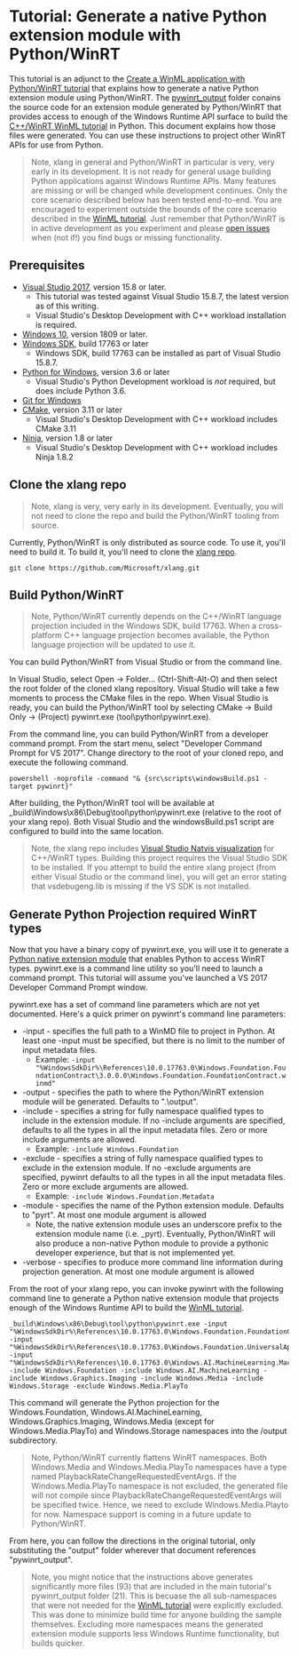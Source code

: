 # Tutorial: Generate a native Python extension module with Python/WinRT

This tutorial is an adjunct to the [Create a WinML application with Python/WinRT tutorial](readme.md) that explains how to generate a native Python extension module using Python/WinRT. The [pywinrt_output](/pywinrt_output) folder conains the source code for an extension module generated by Python/WinRT that provides access to enough of the Windows Runtime API surface to build the [C++/WinRT WinML tutorial](https://docs.microsoft.com/en-us/windows/ai/get-started-desktop) in Python. This document explains how those files were generated. You can use these instructions to project other WinRT APIs for use from Python.

> Note, xlang in general and Python/WinRT in particular is very, very early in its development. It is not ready for general usage building Python applications against Windows Runtime APIs. Many features are missing or will be changed while development continues. Only the core scenario described below has been tested end-to-end. You are encouraged to experiment outside the bounds of the core scenario described in the [WinML tutorial](readme.md). Just remember that Python/WinRT is in active development as you experiment and please [open issues](https://github.com/Microsoft/xlang/issues) when (not if!) you find bugs or missing functionality.

## Prerequisites

* [Visual Studio 2017](https://developer.microsoft.com/windows/downloads), version 15.8 or later.
  * This tutorial was tested against Visual Studio 15.8.7, the latest version as of this writing.
  * Visual Studio's Desktop Development with C++ workload installation is required.
* [Windows 10](https://developer.microsoft.com/windows/downloads), version 1809 or later.
* [Windows SDK](https://www.microsoft.com/software-download/windowsinsiderpreviewSDK), build 17763 or later
  * Windows SDK, build 17763 can be installed as part of Visual Studio 15.8.7.
* [Python for Windows](https://www.python.org), version 3.6 or later
  * Visual Studio's Python Development workload is _not_ required, but does include Python 3.6.
* [Git for Windows](https://gitforwindows.org/)
* [CMake](https://cmake.org/), version 3.11 or later
  * Visual Studio's Desktop Development with C++ workload includes CMake 3.11
* [Ninja](https://ninja-build.org/), version 1.8 or later
  * Visual Studio's Desktop Development with C++ workload includes Ninja 1.8.2

## Clone the xlang repo

> Note, xlang is very, very early in its development. Eventually, you will not need to clone the repo and build the Python/WinRT tooling from source.

Currently, Python/WinRT is only distributed as source code. To use it, you'll need to build it. To build it, you'll need to clone the [xlang repo](https://github.com/Microsoft/xlang).

``` shell
git clone https://github.com/Microsoft/xlang.git
```

## Build Python/WinRT

> Note, Python/WinRT currently depends on the C++/WinRT language projection included in the Windows SDK, build 17763. When a cross-platform C++ language projection becomes available,  the Python language projection will be updated to use it.

You can build Python/WinRT from Visual Studio or from the command line.

In Visual Studio, select Open -> Folder... (Ctrl-Shift-Alt-O) and then select the root folder of the cloned xlang repository. Visual Studio will take a few moments to process the CMake files in the repo. When Visual Studio is ready, you can build the Python/WinRT tool by selecting CMake -> Build Only -> (Project) pywinrt.exe (tool\python\pywinrt.exe).

From the command line, you can build Python/WinRT from a developer command prompt. From the start menu, select "Developer Command Prompt for VS 2017". Change directory to the root of your cloned repo, and execute the following command.

``` shell
powershell -noprofile -command "& {src\scripts\windowsBuild.ps1 -target pywinrt}"
```

After building, the Python/WinRT tool will be available at  _build\Windows\x86\Debug\tool\python\pywinrt.exe (relative to the root of your xlang repo). Both Visual Studio and the windowsBuild.ps1 script are configured to build into the same location.

> Note, the xlang repo includes [Visual Studio Natvis visualization](https://docs.microsoft.com/en-us/visualstudio/debugger/create-custom-views-of-native-objects) for C++/WinRT types. Building this project requires the Visual Studio SDK to be installed. If you attempt to build the entire xlang project (from either Visual Studio or the command line), you will get an error stating that vsdebugeng.lib is missing if the VS SDK is not installed.

## Generate Python Projection required WinRT types

Now that you have a binary copy of pywinrt.exe, you will use it to generate a [Python native extension module](https://docs.python.org/3/extending/extending.html) that enables Python to access WinRT types. pywinrt.exe is a command line utility so you'll need to launch a command prompt. This tutorial will assume you've launched a VS 2017 Developer Command Prompt window.

pywinrt.exe has a set of command line parameters which are not yet documented. Here's a quick primer on pywinrt's command line parameters:

* -input - specifies the full path to a WinMD file to project in Python. At least one -input must be specified, but there is no limit to the number of input metadata files.
  * Example: `-input "%WindowsSdkDir%\References\10.0.17763.0\Windows.Foundation.FoundationContract\3.0.0.0\Windows.Foundation.FoundationContract.winmd"`
* -output - specifies the path to where the Python/WinRT extension module will be generated. Defaults to ".\output".
* -include - specifies a string for fully namespace qualified types to include in the extension module. If no -include arguments are specified, defaults to all the types in all the input metadata files. Zero or more include arguments are allowed.
  * Example: `-include Windows.Foundation`
* -exclude - specifies a string of fully namespace qualified types to exclude in the extension module. If no -exclude arguments are specified, pywinrt defaults to all the types in all the input metadata files. Zero or more exclude arguments are allowed.
  * Example: `-include Windows.Foundation.Metadata`
* -module - specifies the name of the Python extension module. Defaults to "pyrt". At most one module argument is allowed
  * Note, the native extension module uses an underscore prefix to the extension module name (i.e. _pyrt). Eventually, Python/WinRT will also produce a non-native Python module to provide a pythonic developer experience, but that is not implemented yet.
* -verbose - specifies to produce more command line information during projection generation. At most one module argument is allowed

From the root of your xlang repo, you can invoke pywinrt with the following command line to generate a Python native extension module that projects enough of the Windows Runtime API to build the [WinML tutorial](readme.md).

``` shell
_build\Windows\x86\Debug\tool\python\pywinrt.exe -input "%WindowsSdkDir%\References\10.0.17763.0\Windows.Foundation.FoundationContract/3.0.0.0/Windows.Foundation.FoundationContract.winmd" -input "%WindowsSdkDir%\References\10.0.17763.0\Windows.Foundation.UniversalApiContract/7.0.0.0/Windows.Foundation.UniversalApiContract.winmd" -input "%WindowsSdkDir%\References\10.0.17763.0\Windows.AI.MachineLearning.MachineLearningContract/1.0.0.0/Windows.AI.MachineLearning.MachineLearningContract.winmd" -include Windows.Foundation -include Windows.AI.MachineLearning -include Windows.Graphics.Imaging -include Windows.Media -include Windows.Storage -exclude Windows.Media.PlayTo
```

This command will generate the Python projection for the Windows.Foundation, Windows.AI.MachineLearning, Windows.Graphics.Imaging, Windows.Media (except for Windows.Media.PlayTo) and Windows.Storage namespaces into the /output subdirectory. 

> Note, Python/WinRT currently flattens WinRT namespaces. Both Windows.Media and Windows.Media.PlayTo namespaces have a type named PlaybackRateChangeRequestedEventArgs. If the Windows.Media.PlayTo namespace is not excluded, the generated file will not compile since PlaybackRateChangeRequestedEventArgs will be specified twice. Hence, we need to exclude Windows.Media.Playto for now. Namespace support is coming in a future update to Python/WinRT.

From here, you can follow the directions in the original tutorial, only substituting the "output" folder wherever that document references "pywinrt_output".

> Note, you might notice that the instructions above generates significantly more files (93) that are included in the main tutorial's pywinrt_output folder (21). This is becuase the all sub-namespaces that were not needed for the [WinML tutorial](https://docs.microsoft.com/en-us/windows/ai/get-started-desktop) were explicitly excluded. This was done to minimize build time for anyone building the sample themselves. Excluding more namespaces means the generated extension module supports less Windows Runtime functionality, but builds quicker.